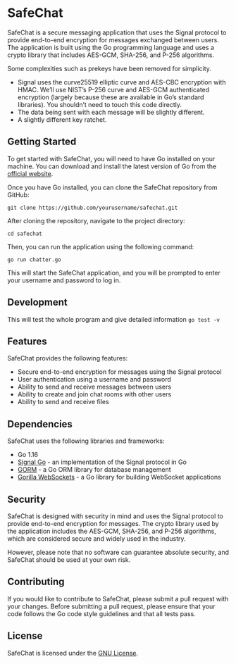 # SafeChat

SafeChat is a secure messaging application that uses the Signal protocol to provide end-to-end encryption for messages exchanged between users. The application is built using the Go programming language and uses a crypto library that includes AES-GCM, SHA-256, and P-256 algorithms.

Some complexities such as prekeys have been removed for simplicity.
- Signal uses the curve25519 elliptic curve and AES-CBC encryption with HMAC. We’ll
use NIST’s P-256 curve and AES-GCM authenticated encryption (largely because these
are available in Go’s standard libraries). You shouldn’t need to touch this code directly.
- The data being sent with each message will be slightly different.
- A slightly different key ratchet.

## Getting Started

To get started with SafeChat, you will need to have Go installed on your machine. You can download and install the latest version of Go from the [official website](https://golang.org/dl/).

Once you have Go installed, you can clone the SafeChat repository from GitHub:

``` git clone https://github.com/yourusername/safechat.git ```


After cloning the repository, navigate to the project directory:

```cd safechat```

Then, you can run the application using the following command:

```go run chatter.go```


This will start the SafeChat application, and you will be prompted to enter your username and password to log in.

## Development
This will test the whole program and give detailed information
```go test -v```

## Features

SafeChat provides the following features:

- Secure end-to-end encryption for messages using the Signal protocol
- User authentication using a username and password
- Ability to send and receive messages between users
- Ability to create and join chat rooms with other users
- Ability to send and receive files

## Dependencies

SafeChat uses the following libraries and frameworks:

- Go 1.16
- [Signal Go](https://github.com/bbernhard/signal-go) - an implementation of the Signal protocol in Go
- [GORM](https://gorm.io/) - a Go ORM library for database management
- [Gorilla WebSockets](https://github.com/gorilla/websocket) - a Go library for building WebSocket applications

## Security

SafeChat is designed with security in mind and uses the Signal protocol to provide end-to-end encryption for messages. The crypto library used by the application includes the AES-GCM, SHA-256, and P-256 algorithms, which are considered secure and widely used in the industry.

However, please note that no software can guarantee absolute security, and SafeChat should be used at your own risk.

## Contributing

If you would like to contribute to SafeChat, please submit a pull request with your changes. Before submitting a pull request, please ensure that your code follows the Go code style guidelines and that all tests pass.

## License

SafeChat is licensed under the [GNU License](LICENSE).
